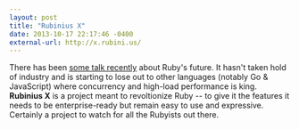 ```yaml
---
layout: post
title: "Rubinius X"
date: 2013-10-17 22:17:46 -0400
external-url: http://x.rubini.us/
---
```


There has been [some talk recently][] about Ruby's future. It hasn't taken hold
of industry and is starting to lose out to other languages (notably Go &
JavaScript) where concurrency and high-load performance is king. **Rubinius X**
is a project meant to revoltionize Ruby -- to give it the features it needs to
be enterprise-ready but remain easy to use and expressive. Certainly a project
to watch for all the Rubyists out there.

[some talk recently]: http://www.reddit.com/r/programming/comments/1oi8wd/ruby_is_a_dying_language/
